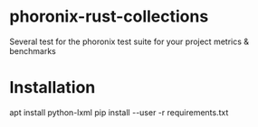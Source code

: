 # phoronix-rust-collections
Several test for the phoronix test suite for your project metrics &amp; benchmarks

# Installation

apt install python-lxml
pip install --user -r requirements.txt
